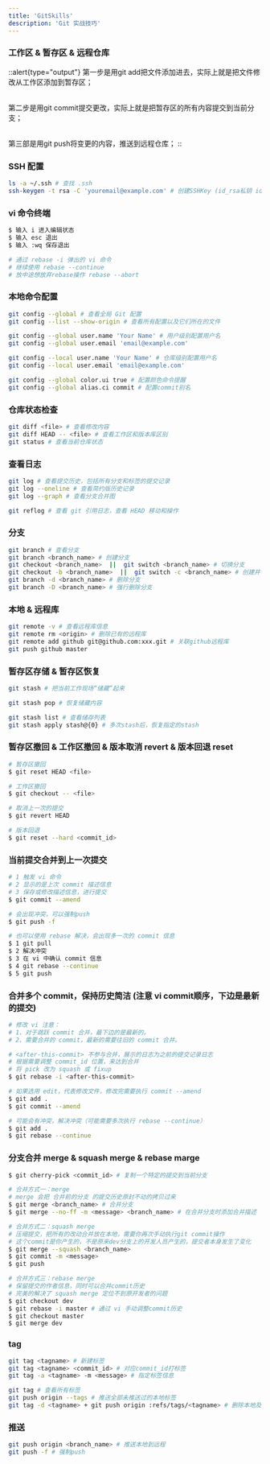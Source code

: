 ```yaml
---
title: 'GitSkills'
description: 'Git 实战技巧'
---
```



### 工作区 & 暂存区 & 远程仓库

::alert{type="output"}
第一步是用git add把文件添加进去，实际上就是把文件修改从工作区添加到暂存区；
<br />
<br />

第二步是用git commit提交更改，实际上就是把暂存区的所有内容提交到当前分支；
<br />
<br />

第三部是用git push将变更的内容，推送到远程仓库；
::


### SSH 配置

```bash
ls -a ~/.ssh # 查找 .ssh
ssh-keygen -t rsa -C 'youremail@example.com' # 创建SSHKey (id_rsa私钥 id_rsa.pub公钥)
```


### vi 命令终端

```bash
$ 输入 i 进入编辑状态
$ 输入 esc 退出
$ 输入 :wq 保存退出

# 通过 rebase -i 弹出的 vi 命令
# 继续使用 rebase --continue
# 放中途想放弃rebase操作 rebase --abort
```


### 本地命令配置

```bash
git config --global # 查看全局 Git 配置
git config --list --show-origin # 查看所有配置以及它们所在的文件

git config --global user.name 'Your Name' # 用户级别配置用户名
git config --global user.email 'email@example.com'

git config --local user.name 'Your Name' # 仓库级别配置用户名
git config --local user.email 'email@example.com'

git config --global color.ui true # 配置颜色命令提醒
git config --global alias.ci commit # 配置commit别名
```


### 仓库状态检查

```bash
git diff <file> # 查看修改内容
git diff HEAD -- <file> # 查看工作区和版本库区别
git status # 查看当前仓库状态
```


### 查看日志

```bash
git log # 查看提交历史，包括所有分支和标签的提交记录
git log --oneline # 查看简约版历史记录
git log --graph # 查看分支合并图

git reflog # 查看 git 引用日志，查看 HEAD 移动和操作
```


### 分支

```bash
git branch # 查看分支
git branch <branch_name> # 创建分支
git checkout <branch_name>  ||  git switch <branch_name> # 切换分支
git checkout -b <branch_name>  ||  git switch -c <branch_name> # 创建并切换分支
git branch -d <branch_name> # 删除分支
git branch -D <branch_name> # 强行删除分支
```


### 本地 & 远程库

```bash
git remote -v # 查看远程库信息
git remote rm <origin> # 删除已有的远程库
git remote add github git@github.com:xxx.git # 关联github远程库
git push github master
```


### 暂存区存储 & 暂存区恢复

```bash
git stash # 把当前工作现场“储藏”起来

git stash pop # 恢复储藏内容

git stash list # 查看储存列表
git stash apply stash@{0} # 多次stash后，恢复指定的stash
```


### 暂存区撤回 & 工作区撤回 & 版本取消 revert & 版本回退 reset

```bash
# 暂存区撤回
$ git reset HEAD <file>

# 工作区撤回
$ git checkout -- <file>

# 取消上一次的提交
$ git revert HEAD

# 版本回退
$ git reset --hard <commit_id>
```


### 当前提交合并到上一次提交

```bash
# 1 触发 vi 命令
# 2 显示的是上次 commit 描述信息
# 3 保存或修改描述信息，进行提交
$ git commit --amend

# 会出现冲突，可以强制push
$ git push -f

# 也可以使用 rebase 解决，会出现多一次的 commit 信息
$ 1 git pull
$ 2 解决冲突
$ 3 在 vi 中确认 commit 信息
$ 4 git rebase --continue
$ 5 git push
```


### 合并多个 commit，保持历史简洁 (注意 vi commit顺序，下边是最新的提交)

```bash
# 修改 vi 注意：
# 1、对于跳跃 commit 合并，最下边的是最新的。
# 2、需要合并的 commit，最新的需要往旧的 commit 合并。

# <after-this-commit> 不参与合并，展示的日志为之前的提交记录日志
# 根据需要调整 commit_id 位置，来达到合并
# 将 pick 改为 squash 或 fixup
$ git rebase -i <after-this-commit>

# 如果选用 edit，代表修改文件，修改完需要执行 commit --amend
$ git add .
$ git commit --amend

# 可能会有冲突，解决冲突（可能需要多次执行 rebase --continue）
$ git add .
$ git rebase --continue
```


### 分支合并 merge & squash merge & rebase marge

```bash
$ git cherry-pick <commit_id> # 复制一个特定的提交到当前分支

# 合并方式一：merge
# merge 会把 合并前的分支 的提交历史原封不动的拷贝过来
$ git merge <branch_name> # 合并分支
$ git merge --no-ff -m <message> <branch_name> # 在合并分支时添加合并描述

# 合并方式二：squash merge 
# 压缩提交，把所有的改动合并放在本地，需要你再次手动执行git commit操作
# 这个commit是你产生的，不是原来dev分支上的开发人员产生的，提交者本身发生了变化
$ git merge --squash <branch_name>
$ git commit -m <message>
$ git push

# 合并方式三：rebase merge
# 保留提交的作者信息，同时可以合并commit历史
# 完美的解决了 squash merge 定位不到原开发者的问题
$ git checkout dev
$ git rebase -i master # 通过 vi 手动调整commit历史
$ git checkout master
$ git merge dev
```


### tag

```bash
git tag <tagname> # 新建标签
git tag <tagname> <commit_id> # 对应commit_id打标签
git tag -a <tagname> -m <message> # 指定标签信息

git tag # 查看所有标签
git push origin --tags # 推送全部未推送过的本地标签
git tag -d <tagname> + git push origin :refs/tags/<tagname> # 删除本地及远程标签
```

### 推送

```bash
git push origin <branch_name> # 推送本地到远程
git push -f # 强制push
```
